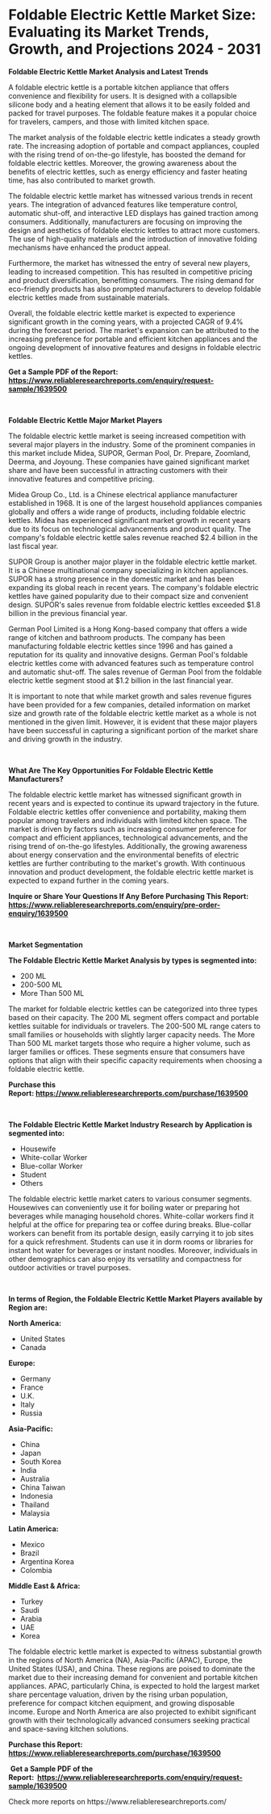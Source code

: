 <p><h1>Foldable Electric Kettle Market Size: Evaluating its Market Trends, Growth, and Projections 2024 - 2031</h1></p><p><strong>Foldable Electric Kettle Market Analysis and Latest Trends</strong></p>
<p><p>A foldable electric kettle is a portable kitchen appliance that offers convenience and flexibility for users. It is designed with a collapsible silicone body and a heating element that allows it to be easily folded and packed for travel purposes. The foldable feature makes it a popular choice for travelers, campers, and those with limited kitchen space.</p><p>The market analysis of the foldable electric kettle indicates a steady growth rate. The increasing adoption of portable and compact appliances, coupled with the rising trend of on-the-go lifestyle, has boosted the demand for foldable electric kettles. Moreover, the growing awareness about the benefits of electric kettles, such as energy efficiency and faster heating time, has also contributed to market growth.</p><p>The foldable electric kettle market has witnessed various trends in recent years. The integration of advanced features like temperature control, automatic shut-off, and interactive LED displays has gained traction among consumers. Additionally, manufacturers are focusing on improving the design and aesthetics of foldable electric kettles to attract more customers. The use of high-quality materials and the introduction of innovative folding mechanisms have enhanced the product appeal.</p><p>Furthermore, the market has witnessed the entry of several new players, leading to increased competition. This has resulted in competitive pricing and product diversification, benefitting consumers. The rising demand for eco-friendly products has also prompted manufacturers to develop foldable electric kettles made from sustainable materials.</p><p>Overall, the foldable electric kettle market is expected to experience significant growth in the coming years, with a projected CAGR of 9.4% during the forecast period. The market's expansion can be attributed to the increasing preference for portable and efficient kitchen appliances and the ongoing development of innovative features and designs in foldable electric kettles.</p></p>
<p><strong>Get a Sample PDF of the Report:&nbsp; <a href="https://www.reliableresearchreports.com/enquiry/request-sample/1639500">https://www.reliableresearchreports.com/enquiry/request-sample/1639500</a></strong></p>
<p>&nbsp;</p>
<p><strong>Foldable Electric Kettle Major Market Players</strong></p>
<p><p>The foldable electric kettle market is seeing increased competition with several major players in the industry. Some of the prominent companies in this market include Midea, SUPOR, German Pool, Dr. Prepare, Zoomland, Deerma, and Joyoung. These companies have gained significant market share and have been successful in attracting customers with their innovative features and competitive pricing.</p><p>Midea Group Co., Ltd. is a Chinese electrical appliance manufacturer established in 1968. It is one of the largest household appliances companies globally and offers a wide range of products, including foldable electric kettles. Midea has experienced significant market growth in recent years due to its focus on technological advancements and product quality. The company's foldable electric kettle sales revenue reached $2.4 billion in the last fiscal year.</p><p>SUPOR Group is another major player in the foldable electric kettle market. It is a Chinese multinational company specializing in kitchen appliances. SUPOR has a strong presence in the domestic market and has been expanding its global reach in recent years. The company's foldable electric kettles have gained popularity due to their compact size and convenient design. SUPOR's sales revenue from foldable electric kettles exceeded $1.8 billion in the previous financial year.</p><p>German Pool Limited is a Hong Kong-based company that offers a wide range of kitchen and bathroom products. The company has been manufacturing foldable electric kettles since 1996 and has gained a reputation for its quality and innovative designs. German Pool's foldable electric kettles come with advanced features such as temperature control and automatic shut-off. The sales revenue of German Pool from the foldable electric kettle segment stood at $1.2 billion in the last financial year.</p><p>It is important to note that while market growth and sales revenue figures have been provided for a few companies, detailed information on market size and growth rate of the foldable electric kettle market as a whole is not mentioned in the given limit. However, it is evident that these major players have been successful in capturing a significant portion of the market share and driving growth in the industry.</p></p>
<p>&nbsp;</p>
<p><strong>What Are The Key Opportunities For Foldable Electric Kettle Manufacturers?</strong></p>
<p><p>The foldable electric kettle market has witnessed significant growth in recent years and is expected to continue its upward trajectory in the future. Foldable electric kettles offer convenience and portability, making them popular among travelers and individuals with limited kitchen space. The market is driven by factors such as increasing consumer preference for compact and efficient appliances, technological advancements, and the rising trend of on-the-go lifestyles. Additionally, the growing awareness about energy conservation and the environmental benefits of electric kettles are further contributing to the market's growth. With continuous innovation and product development, the foldable electric kettle market is expected to expand further in the coming years.</p></p>
<p><strong>Inquire or Share Your Questions If Any Before Purchasing This Report: <a href="https://www.reliableresearchreports.com/enquiry/pre-order-enquiry/1639500">https://www.reliableresearchreports.com/enquiry/pre-order-enquiry/1639500</a></strong></p>
<p>&nbsp;</p>
<p><strong>Market Segmentation</strong></p>
<p><strong>The Foldable Electric Kettle Market Analysis by types is segmented into:</strong></p>
<p><ul><li>200 ML</li><li>200-500 ML</li><li>More Than 500 ML</li></ul></p>
<p><p>The market for foldable electric kettles can be categorized into three types based on their capacity. The 200 ML segment offers compact and portable kettles suitable for individuals or travelers. The 200-500 ML range caters to small families or households with slightly larger capacity needs. The More Than 500 ML market targets those who require a higher volume, such as larger families or offices. These segments ensure that consumers have options that align with their specific capacity requirements when choosing a foldable electric kettle.</p></p>
<p><strong>Purchase this Report:&nbsp;<a href="https://www.reliableresearchreports.com/purchase/1639500">https://www.reliableresearchreports.com/purchase/1639500</a></strong></p>
<p>&nbsp;</p>
<p><strong>The Foldable Electric Kettle Market Industry Research by Application is segmented into:</strong></p>
<p><ul><li>Housewife</li><li>White-collar Worker</li><li>Blue-collar Worker</li><li>Student</li><li>Others</li></ul></p>
<p><p>The foldable electric kettle market caters to various consumer segments. Housewives can conveniently use it for boiling water or preparing hot beverages while managing household chores. White-collar workers find it helpful at the office for preparing tea or coffee during breaks. Blue-collar workers can benefit from its portable design, easily carrying it to job sites for a quick refreshment. Students can use it in dorm rooms or libraries for instant hot water for beverages or instant noodles. Moreover, individuals in other demographics can also enjoy its versatility and compactness for outdoor activities or travel purposes.</p></p>
<p>&nbsp;</p>
<p><strong>In terms of Region, the Foldable Electric Kettle Market Players available by Region are:</strong></p>
<p>
    <p> <strong> North America: </strong>
        <ul>
            <li>United States</li>
            <li>Canada</li>
        </ul>
        </p> 
    <p> <strong> Europe: </strong>
        <ul>
            <li>Germany</li>
            <li>France</li>
            <li>U.K.</li>
            <li>Italy</li>
            <li>Russia</li>
        </ul>
        </p> 
    <p> <strong> Asia-Pacific: </strong>
        <ul>
            <li>China</li>
            <li>Japan</li>
            <li>South Korea</li>
            <li>India</li>
            <li>Australia</li>
            <li>China Taiwan</li>
            <li>Indonesia</li>
            <li>Thailand</li>
            <li>Malaysia</li>
        </ul>
        </p> 
    <p> <strong> Latin America: </strong>
        <ul>
            <li>Mexico</li>
            <li>Brazil</li>
            <li>Argentina Korea</li>
            <li>Colombia</li>
        </ul>
        </p> 
    <p> <strong> Middle East & Africa: </strong>
        <ul>
            <li>Turkey</li>
            <li>Saudi</li>
            <li>Arabia</li>
            <li>UAE</li>
            <li>Korea</li>
        </ul>
    </p>
    </p>
<p><p>The foldable electric kettle market is expected to witness substantial growth in the regions of North America (NA), Asia-Pacific (APAC), Europe, the United States (USA), and China. These regions are poised to dominate the market due to their increasing demand for convenient and portable kitchen appliances. APAC, particularly China, is expected to hold the largest market share percentage valuation, driven by the rising urban population, preference for compact kitchen equipment, and growing disposable income. Europe and North America are also projected to exhibit significant growth with their technologically advanced consumers seeking practical and space-saving kitchen solutions.</p></p>
<p><strong>Purchase this Report: <a href="https://www.reliableresearchreports.com/purchase/1639500">https://www.reliableresearchreports.com/purchase/1639500</a></strong></p>
<p>&nbsp;<strong>Get a Sample PDF of the Report:&nbsp;&nbsp;<a href="https://www.reliableresearchreports.com/enquiry/request-sample/1639500">https://www.reliableresearchreports.com/enquiry/request-sample/1639500</a></strong></p>
<p><strong></strong></p>
<p>Check more reports on https://www.reliableresearchreports.com/</p>